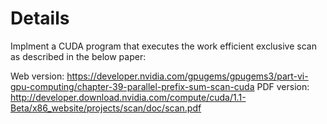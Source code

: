 # Details

Implment a CUDA program that executes the work efficient exclusive scan as described in the below paper:

Web version: https://developer.nvidia.com/gpugems/gpugems3/part-vi-gpu-computing/chapter-39-parallel-prefix-sum-scan-cuda
PDF version: http://developer.download.nvidia.com/compute/cuda/1.1-Beta/x86_website/projects/scan/doc/scan.pdf